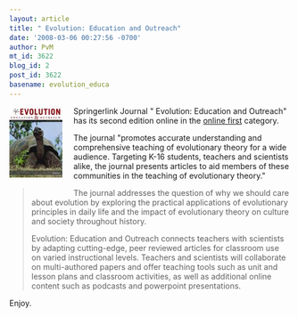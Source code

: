 ```yaml
---
layout: article
title: " Evolution: Education and Outreach"
date: '2008-03-06 00:27:56 -0700'
author: PvM
mt_id: 3622
blog_id: 2
post_id: 3622
basename: evolution_educa
---
```

<img src="/uploads/2008/cda_displayimage.jpg" alt="cda_displayimage.jpg" width="95" height="128" style="float: left; margin: 0 20px 20px 0;" class="mt-image-left" />Springerlink Journal " Evolution: Education and Outreach" has its second edition online in the [online first](http://www.springerlink.com/content/120878/?Content+Status=Accepted) category.

The journal "promotes accurate understanding and comprehensive teaching of evolutionary theory for a wide audience. Targeting K-16 students, teachers and scientists alike, the journal presents articles to aid members of these communities in the teaching of evolutionary theory."

> The journal addresses the question of why we should care about evolution by exploring the practical applications of evolutionary principles in daily life and the impact of evolutionary theory on culture and society throughout history.
> 
> Evolution: Education and Outreach connects teachers with scientists by adapting cutting-edge, peer reviewed articles for classroom use on varied instructional levels. Teachers and scientists will collaborate on multi-authored papers and offer teaching tools such as unit and lesson plans and classroom activities, as well as additional online content such as podcasts and powerpoint presentations.


Enjoy.
